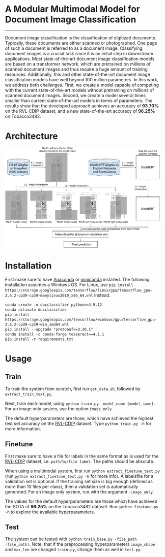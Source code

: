 # A Modular Multimodal Model for Document Image Classification
----------------------------------------------------------

Document image classification is the classification of digitized documents. Typically, these documents are either scanned or photographed. One page of such a document is referred to as a document image. Classifying document images is a crucial task since it is an initial step in downstream applications. Most state-of-the-art document image classification models are based on a transformer network, which are pretrained on millions of scanned document images and thus require a huge amount of training resources. Additionally, this and other state-of-the-art document image classification models have well beyond 100 million parameters. In this work, we address both challenges. First, we create a model capable of competing with the current state-of-the-art models without pretraining on millions of scanned document images. Second, we create a model several times smaller than current state-of-the-art models in terms of parameters. The results show that the developed approach achieves an accuracy of **93.70\%** on the RVL-CDIP dataset, and a new state-of-the-art accuracy of **96.25\%** on Tobacco3482.


# Architecture
![Architecture](Architecture.jpg)


# Installation

First make sure to have [Anaconda](https://docs.anaconda.com/anaconda/install/) or [miniconda](https://docs.conda.io/en/latest/miniconda.html) installed.
The following installation assumes a Windows OS.
For Linux, use ``pip install https://storage.googleapis.com/tensorflow/linux/gpu/tensorflow_gpu-2.6.2-cp39-cp39-manylinux2010_x86_64.whl`` instead.
```
conda create -n docclassifier python==3.9.12
conda activate docclassifier
pip install https://storage.googleapis.com/tensorflow/windows/gpu/tensorflow_gpu-2.6.2-cp39-cp39-win_amd64.whl
pip install --upgrade "protobuf<=3.20.1"
conda install -c conda-forge tesseract==4.1.1
pip install -r requirements.txt
```

# Usage
## Train

To train the system from scratch, 
first run ``get_data.sh``, followed by ``extract_train_text.py``.

Next, train each model, using ``python train.py -model_name [model_name]``.
For an image only system, use the option ``image_only``.

The default hyperparameters are those, which have achieved the highest test set accuracy on the [RVL-CDIP](https://adamharley.com/rvl-cdip/) dataset.
Type ``python train.py -h`` for more information.

## Finetune

First make sure to have a file for labels in the same format as is used for the [RVL-CDIP](https://adamharley.com/rvl-cdip/) dataset,
i.e. ``path/to/file label``. The paths should be absolute.

When using a multimodal system, first run ``python extract_finetune_text.py`` (run ``python extract_finetune_text.py -h`` for more info).
A labelsfile for a validation set is optional. If the training set size is big enough (defined as more than 10 files per class),
then a validation set is automatically generated. For an image only system, run with the argument ``-image_only``. 

The values for the default hyperparameters are those which have achieved the SOTA of **96.25%** on the Tobacco3482 dataset.
Run ``python finetune.py -h`` to explore the available hyperparameters.

## Test

The system can be tested with ``python train_base.py -file_path [file_path]``.
Note, that if the preprocessing hyperparameters ``image_shape`` and ``max_len`` are changed ``train.py``,
change them as well in ``test.py``.